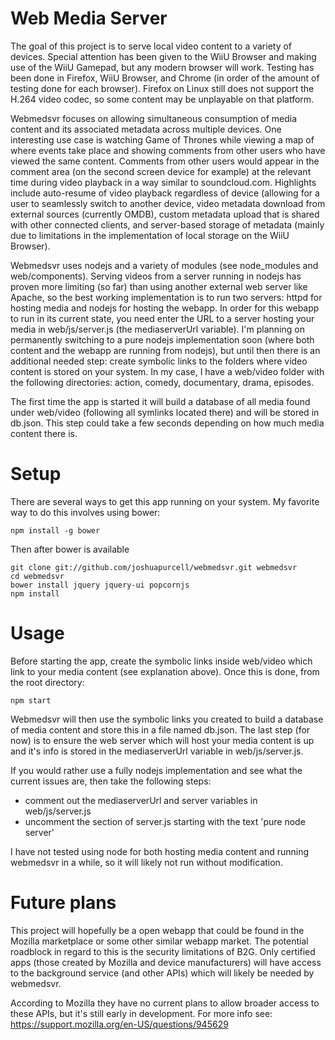 # Web Media Server

The goal of this project is to serve local video content to a variety
of devices. Special attention has been given to the WiiU Browser and
making use of the WiiU Gamepad, but any modern browser will work.
Testing has been done in Firefox, WiiU Browser, and Chrome (in order of
the amount of testing done for each browser). Firefox on Linux still
does not support the H.264 video codec, so some content may be unplayable
on that platform.

Webmedsvr focuses on allowing simultaneous consumption of media content
and its associated metadata across multiple devices. One interesting use case
is watching Game of Thrones while viewing a map of where events take place
and showing comments from other users who have viewed the same content.
Comments from other users would appear in the comment area (on the second
screen device for example) at the relevant time during video playback in a
way similar to soundcloud.com. Highlights include auto-resume of video
playback regardless of device (allowing for a user to seamlessly switch to
another device, video metadata download from external sources (currently
OMDB), custom metadata upload that is shared with other connected clients,
and server-based storage of metadata (mainly due to limitations in the
implementation of local storage on the WiiU Browser).

Webmedsvr uses nodejs and a variety of modules (see node_modules and
web/components). Serving videos from a server running in nodejs has proven
more limiting (so far) than using another external web server like Apache,
so the best working implementation is to run two servers: httpd for
hosting media and nodejs for hosting the webapp. In order for this webapp
to run in its current state, you need enter the URL to a server hosting
your media in web/js/server.js (the mediaserverUrl variable). I'm planning
on permanently switching to a pure nodejs implementation soon (where both
content and the webapp are running from nodejs), but until then there is
an additional needed step: create symbolic links to the folders where
video content is stored on your system. In my case, I have a web/video
folder with the following directories: action, comedy, documentary, drama,
episodes.

The first time the app is started it will build a database of all media
found under web/video (following all symlinks located there) and will be
stored in db.json. This step could take a few seconds depending on how
much media content there is.

# Setup

There are several ways to get this app running on your system. My favorite
way to do this involves using bower:

    npm install -g bower

Then after bower is available

    git clone git://github.com/joshuapurcell/webmedsvr.git webmedsvr
    cd webmedsvr
    bower install jquery jquery-ui popcornjs
    npm install

# Usage

Before starting the app, create the symbolic links inside web/video which
link to your media content (see explanation above). Once this is done,
from the root directory:

    npm start

Webmedsvr will then use the symbolic links you created to build a database
of media content and store this in a file named db.json. The last step (for
now) is to ensure the web server which will host your media content is up
and it's info is stored in the mediaserverUrl variable in
web/js/server.js.

If you would rather use a fully nodejs implementation and see what the
current issues are, then take the following steps:

* comment out the mediaserverUrl and server variables in web/js/server.js
* uncomment the section of server.js starting with the text 'pure node
server'

I have not tested using node for both hosting media content and running
webmedsvr in a while, so it will likely not run without modification.

# Future plans

This project will hopefully be a open webapp that could be found in the
Mozilla marketplace or some other similar webapp market. The potential
roadblock in regard to this is the security limitations of B2G. Only
certified apps (those created by Mozilla and device manufacturers) will
have access to the background service (and other APIs) which will likely
be needed by webmedsvr.

According to Mozilla they have no current plans to allow broader access to
these APIs, but it's still early in development. For more info see:
https://support.mozilla.org/en-US/questions/945629 